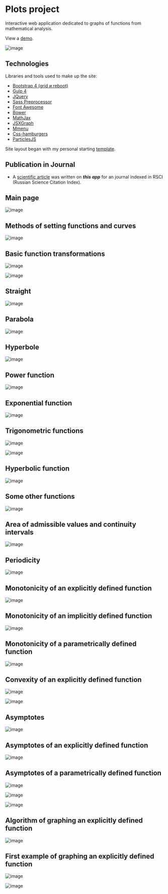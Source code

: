 # Plots project
Interactive web application dedicated to graphs of functions from mathematical analysis.

View a [demo](https://igor-muram.github.io/plots/index.html).

![image](https://user-images.githubusercontent.com/54866075/134237007-dbc340b0-0a61-4c61-abac-e19ecd2c511d.png)

## Technologies

Libraries and tools used to make up the site:

* [Bootstrap 4 (grid и reboot)](https://bootstrap-4.ru)
* [Gulp 4](https://gulpjs.com)
* [JQuery](https://jquery.com)
* [Sass Preprocessor](https://sass-scss.ru)
* [Font Awesome](https://fontawesome.com)
* [Bower](https://bower.io)
* [MathJax](https://www.mathjax.org)
* [JSXGraph](https://jsxgraph.uni-bayreuth.de/wp/index.html)
* [Mmenu](https://mmenujs.com)
* [Css-hamburgers](https://jonsuh.com/hamburgers/)
* [ParticlesJS](https://vincentgarreau.com/particles.js/)

Site layout began with my personal starting [template](https://igor-muram.github.io/webtemplate/index.html).

## Publication in Journal

* A [scientific article](https://lomonosov-msu.ru/file/event/6339/eid6339_attach_c7e5544cb8d664334c169e5d0d9843342f3ffb8c.pdf#page=336) was written on <b><i>this app</i></b> for an journal indexed in RSCI (Russian Science Citation Index).

## Main page

![image](https://user-images.githubusercontent.com/54866075/135641653-a311bb76-7391-4095-8974-e67355c97ab8.png)

## Methods of setting functions and curves

![image](https://user-images.githubusercontent.com/54866075/135642980-b692fa02-4906-4fc3-916c-e161cb838532.png)

## Basic function transformations

![image](https://user-images.githubusercontent.com/54866075/135643560-df587e2a-9915-43ec-905b-517579b405e0.png)

![image](https://user-images.githubusercontent.com/54866075/135643878-3b995e06-1135-4d2f-94b3-260ec9cc1c31.png)

## Straight

![image](https://user-images.githubusercontent.com/54866075/135655010-98f60bab-51b2-4c45-8f18-6f9e8aae602b.png)

## Parabola

![image](https://user-images.githubusercontent.com/54866075/136548697-f39469ff-666d-489a-b703-42a7f2954249.png)

## Hyperbole

![image](https://user-images.githubusercontent.com/54866075/136548936-b3855161-9650-4c18-9c3c-5d64afba93f8.png)

## Power function

![image](https://user-images.githubusercontent.com/54866075/136549196-7a0f8e20-1473-4a1b-a0ae-75cd5f70cf08.png)

## Exponential function

![image](https://user-images.githubusercontent.com/54866075/136549384-d4f93729-9448-4c50-8231-d6addc2f5d40.png)

## Trigonometric functions

![image](https://user-images.githubusercontent.com/54866075/136549521-8cf4ceba-50eb-4590-893c-101db7a9001a.png)

![image](https://user-images.githubusercontent.com/54866075/136549706-cc288150-6adc-4ee3-9867-164143bc5de2.png)

## Hyperbolic function

![image](https://user-images.githubusercontent.com/54866075/136549831-af569cf6-dd21-45e7-bee1-67b7170f9ca6.png)

## Some other functions

![image](https://user-images.githubusercontent.com/54866075/136550001-605f9d49-78ee-4fe2-a9f3-5594c3aadfcf.png)

## Area of admissible values and continuity intervals

![image](https://user-images.githubusercontent.com/54866075/136561349-b5edf934-ef0d-4be7-9dda-be17dc6ee72b.png)

## Periodicity

![image](https://user-images.githubusercontent.com/54866075/136561774-6b39b666-942f-4ba4-874c-57735d2b009f.png)

## Monotonicity of an explicitly defined function

![image](https://user-images.githubusercontent.com/54866075/136562145-fc951567-cfbf-4ced-86fd-4988060eb9f7.png)

## Monotonicity of an implicitly defined function

![image](https://user-images.githubusercontent.com/54866075/136562557-7efa3532-88ad-49ee-8d84-9894f3014251.png)

## Monotonicity of a parametrically defined function

![image](https://user-images.githubusercontent.com/54866075/136562776-6bd37924-d8ba-4b15-8414-27d3ee9a71bc.png)

## Convexity of an explicitly defined function

![image](https://user-images.githubusercontent.com/54866075/136563022-fde83256-bb98-4b39-a191-4a4cc6ef9bf5.png)

![image](https://user-images.githubusercontent.com/54866075/136563351-da2ed6ec-8c63-4e3d-94ea-68b6fe894c60.png)

## Asymptotes

![image](https://user-images.githubusercontent.com/54866075/136563537-e2e329ae-63d6-4118-8c29-a279f6807ff4.png)

## Asymptotes of an explicitly defined function

![image](https://user-images.githubusercontent.com/54866075/136563674-de283f87-4047-4fa0-b351-1129aa6a6270.png)

## Asymptotes of a parametrically defined function

![image](https://user-images.githubusercontent.com/54866075/136563848-5ee74a0b-fbce-465f-9687-d45dfc985144.png)

![image](https://user-images.githubusercontent.com/54866075/136564057-e93327b6-8025-4fe6-b631-928fbbe30c2d.png)

![image](https://user-images.githubusercontent.com/54866075/136564245-88ebe5d4-168d-4776-ab60-b1851e81edfb.png)

## Algorithm of graphing an explicitly defined function

![image](https://user-images.githubusercontent.com/54866075/136570375-be808f58-3ced-4815-9c55-808c9c2fe07c.png)

## First example of graphing an explicitly defined function

![image](https://user-images.githubusercontent.com/54866075/136570794-db7d8771-bc80-4413-9ac5-7996394982c4.png)

![image](https://user-images.githubusercontent.com/54866075/136571084-e30e8135-656d-4e75-bb69-a795e6c26bcd.png)
